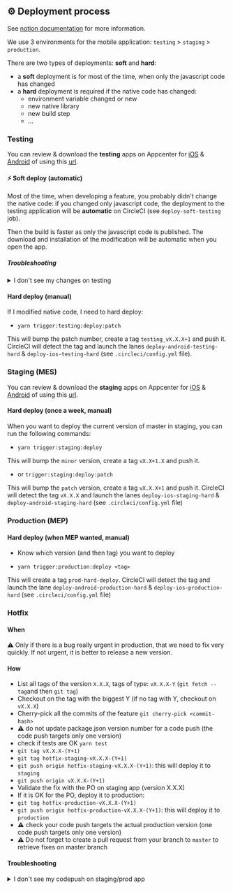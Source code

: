 ## ⚙️ Deployment process

See [notion documentation][1] for more information.

We use 3 environments for the mobile application: `testing` > `staging` > `production`.

There are two types of deployments: **soft** and **hard**:

- a **soft** deployment is for most of the time, when only the javascript code has changed
- a **hard** deployment is required if the native code has changed:
  - environment variable changed or new
  - new native library
  - new build step
  - ...

### Testing

You can review & download the **testing** apps on Appcenter for [iOS][2] & [Android][3] of using this [url][4].

#### ⚡️ Soft deploy (automatic)

Most of the time, when developing a feature, you probably didn't change the native code: if you changed only javascript code, the deployment to the testing application will be **automatic** on CircleCI (see `deploy-soft-testing` job).

Then the build is faster as only the javascript code is published. The download and installation of the modification will be automatic when you open the app.

##### Troubleshooting

<details>
  <summary>I don't see my changes on testing</summary>

If you don't see your changes, try to check if the codepush was correctly downloaded. To do so go to "CheatCodes", and click on the "check update" button.

3 possibilities:

- it displays "no update found": you are up to date
- it shows "New version available on AppCenter" you need to go to hyperurl.co/pc-testing
- it download the update and restart the app
</details>

#### Hard deploy (manual)

If I modified native code, I need to hard deploy:

- `yarn trigger:testing:deploy:patch`

This will bump the patch number, create a tag `testing_vX.X.X+1` and push it.
CircleCI will detect the tag and launch the lanes `deploy-android-testing-hard` & `deploy-ios-testing-hard` (see `.circleci/config.yml` file).

### Staging (MES)

You can review & download the **staging** apps on Appcenter for [iOS][5] & [Android][6] of using this [url][7].

#### Hard deploy (once a week, manual)

When you want to deploy the current version of master in staging, you can run the following commands:

- `yarn trigger:staging:deploy`

This will bump the `minor` version, create a tag `vX.X+1.X` and push it.

- or `trigger:staging:deploy:patch`

This will bump the `patch` version, create a tag `vX.X.X+1` and push it.
CircleCI will detect the tag `vX.X.X` and launch the lanes `deploy-ios-staging-hard` & `deploy-android-staging-hard` (see `.circleci/config.yml` file)

### Production (MEP)

#### Hard deploy (when MEP wanted, manual)

- Know which version (and then tag) you want to deploy

- `yarn trigger:production:deploy <tag>`

This will create a tag `prod-hard-deploy`. CircleCI will detect the tag and launch the lane `deploy-android-production-hard` & `deploy-ios-production-hard` (see `.circleci/config.yml` file)

### Hotfix

#### When

⚠️ Only if there is a bug really urgent in production, that we need to fix very quickly.
If not urgent, it is better to release a new version.

#### How

- List all tags of the version `X.X.X`, tags of type: `vX.X.X-Y` (`git fetch --tag`and then `git tag`)
- Checkout on the tag with the biggest Y (if no tag with Y, checkout on `vX.X.X`)
- Cherry-pick all the commits of the feature `git cherry-pick <commit-hash>`
- ⚠️ do not update package.json version number for a code push (the code push targets only one version)
- check if tests are OK `yarn test`
- `git tag vX.X.X-(Y+1)`
- `git tag hotfix-staging-vX.X.X-(Y+1)`
- `git push origin hotfix-staging-vX.X.X-(Y+1)`: this will deploy it to `staging`
- `git push origin vX.X.X-(Y+1)`
- Validate the fix with the PO on staging app (version X.X.X)
- If it is OK for the PO, deploy it to production:
- `git tag hotfix-production-vX.X.X-(Y+1)`
- `git push origin hotfix-production-vX.X.X-(Y+1)`: this will deploy it to `production`
- ⚠️ check your code push targets the actual production version (one code push targets only one version)
- ⚠️ Do not forget to create a pull request from your branch to `master` to retrieve fixes on master branch

#### Troubleshooting

<details>
  <summary>I don't see my codepush on staging/prod app</summary>
  
Check if you can find it on AppCenter. Example for [staging iOS][8].

![img](./CodePushOnAppCenter.png)

</details>

[1]: https://www.notion.so/passcultureapp/Processus-d-ploiement-MES-MEP-App-Native-bc75cbf31d6146ee88c8c031eb14b655
[2]: https://appcenter.ms/orgs/pass-Culture/apps/passculture-testing-ios
[3]: https://appcenter.ms/orgs/pass-Culture/apps/passculture-testing-android
[4]: hyperurl.co/pc-testing
[5]: https://appcenter.ms/orgs/pass-Culture/apps/passculture-staging-ios
[6]: https://appcenter.ms/orgs/pass-Culture/apps/passculture-staging-android
[7]: hyperurl.co/pc-staging
[8]: https://appcenter.ms/orgs/pass-Culture/apps/PassCulture-staging-ios/distribute/code-push
